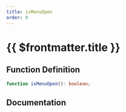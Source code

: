 ```yaml
---
title: isMenuOpen
order: 0
---
```


# {{ $frontmatter.title }}

## Function Definition

```ts
function isMenuOpen(): boolean;
```

## Documentation

<!--@include: ./parts/isMenuOpen.md-->
